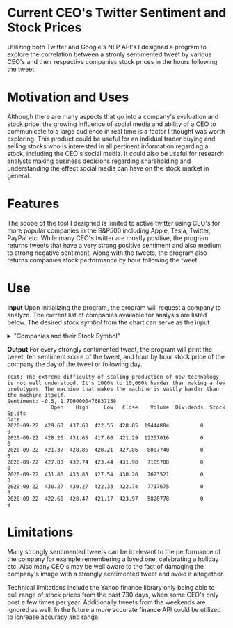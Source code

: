 # Current CEO's Twitter Sentiment and Stock Prices
Utilizing both Twitter and Google's NLP API's I designed a program to explore the correlation between a stronly sentimented tweet by various CEO's and their respective companies stock prices in the hours following the tweet. 

# Motivation and Uses
Although there are many aspects that go into a company's evaluation and stock price, the growing influence of social media and ability of a CEO to communicate to a large audience in real time is a factor I thought was worth exploring. This product could be useful for an indidual trader buying and selling stocks who is interested in all pertinent information regarding a stock, including the CEO's social media. It could also be useful for research analysts making business decisions regarding shareholding and understanding the effect social media can have on the stock market in general. 

# Features
The scope of the tool I designed is limited to active twitter using CEO's for more popular companies in the S&P500 including Apple, Tesla, Twitter, PayPal etc. While many CEO's twitter are mostly positive, the program returns tweets that have a very strong positive sentiment and also medium to strong negative sentiment. Along with the tweets, the program also returns companies stock performance by hour following the tweet. 

# Use
**Input**
Upon initializing the program, the program will request a company to analyze. 
The current list of companies available for analysis are listed below. 
The desired *stock symbol* from the chart can serve as the input
<details>
<summary>"Companies and their Stock Symbol"</summary>
        AAPL : Apple Inc.
        TSLA : Tesla Inc. 
        TWTR : Twitter Inc. 
        PYPL: PayPal Holdings Inc.
        PEP: PepsiCo, Inc.
        VZ : Verizon Communications Inc.
        GM : General Motors Company
        SPOT :  Spotify Technology SA
        AMZN : Amazon.com, Inc.
        FB : Facebook, Inc. Common Stock
        GOOGL : Alphabet Inc Class A (Google)
        BOX : Box Inc
        MSFT : Microsoft Corporation
</details>

**Output**
For every strongly sentimented tweet, the program will print the tweet, teh sentiment score of the tweet, and hour by hour stock price of the company the day of the tweet or following day. 
```
Text: The extreme difficulty of scaling production of new technology is not well understood. It’s 1000% to 10,000% harder than making a few prototypes. The machine that makes the machine is vastly harder than the machine itself.
Sentiment: -0.5, 1.7000000476837158
              Open    High     Low   Close    Volume  Dividends  Stock Splits
Date                                                                         
2020-09-22  429.60  437.60  422.55  428.05  19444884          0             0
2020-09-22  428.20  431.65  417.60  421.29  12257016          0             0
2020-09-22  421.37  428.86  420.21  427.86   8007740          0             0
2020-09-22  427.80  432.74  423.44  431.90   7185708          0             0
2020-09-22  431.80  433.85  427.54  430.20   7623521          0             0
2020-09-22  430.27  430.27  422.33  422.74   7717675          0             0
2020-09-22  422.60  428.47  421.17  423.97   5820778          0             0
```

# Limitations
Many strongly sentimented tweets can be irrelevant to the performance of the company for example remembering a loved one, celebrating a holiday etc. Also many CEO's may be well aware to the fact of damaging the company's image with a strongly sentimented tweet and avoid it altogether. 

Technical limitations include the Yahoo finance library only being able to pull range of stock prices from the past 730 days, when some CEO's only post a few times per year. Additionally tweets from the weekends are ignored as well. In the future a more accurate finance API could be utilized to icnrease accuracy and range.  

